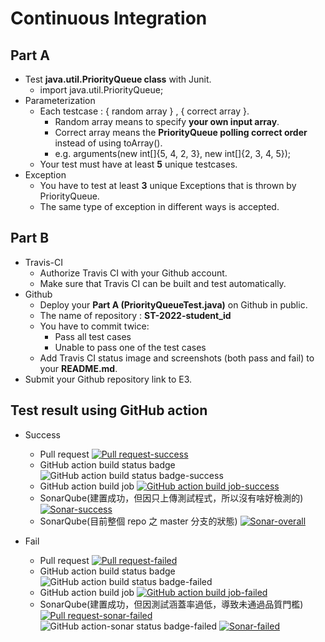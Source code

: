 # Continuous Integration

## Part A
- Test **java.util.PriorityQueue class** with Junit.
    - import java.util.PriorityQueue; 
- Parameterization 
    - Each testcase : { random array } , { correct array }. 
        - Random array means to specify **your own input array**. 
        - Correct array means the **PriorityQueue polling correct order** instead of using toArray(). 
        - e.g. arguments(new int[]{5, 4, 2, 3}, new int[]{2, 3, 4, 5}); 
    - Your test must have at least **5** unique testcases. 
- Exception 
    - You have to test at least **3** unique Exceptions that is thrown by PriorityQueue. 
    - The same type of exception in different ways is accepted.

## Part B
- Travis-CI
    - Authorize Travis CI with your Github account.
    - Make sure that Travis CI can be built and test automatically.
- Github
  - Deploy your **Part A (PriorityQueueTest.java)** on Github in public.
  - The name of repository : **ST-2022-student_id**
  - You have to commit twice:
    - Pass all test cases
    - Unable to pass one of the test cases
  - Add Travis CI status image and screenshots (both pass and fail) to your **README.md**.
- Submit your Github repository link to E3.

## Test result using GitHub action

- Success
  - Pull request
    [![Pull request-success](img/lab3-pr-success.png)](https://github.com/t106362512/ST-2022-310551017/pull/3)
  - GitHub action build status badge
    ![GitHub action build status badge-success](img/lab3-gh-action-build-status-bage-success.png)
  - GitHub action build job
    [![GitHub action build job-success](img/lab3-gh-action-build-job-success.png)](https://github.com/t106362512/ST-2022-310551017/runs/5529004792?check_suite_focus=true)
  - SonarQube(建置成功，但因只上傳測試程式，所以沒有啥好檢測的)
    [![Sonar-success](img/lab3-sonar-success.png)](https://sonarcloud.io/summary/new_code?id=t106362512_NYCU-Software-Testing-2022&pullRequest=3)
  - SonarQube(目前整個 repo 之 master 分支的狀態)
    [![Sonar-overall](img/lab3-sonar-overall.png)](https://sonarcloud.io/summary/overall?id=t106362512_NYCU-Software-Testing-2022)

- Fail
  - Pull request
    [![Pull request-failed](img/lab3-pr-failed.png)](https://github.com/t106362512/ST-2022-310551017/pull/1)
  - GitHub action build status badge
    ![GitHub action build status badge-failed](img/lab3-gh-action-build-status-bage-failed.png)
  - GitHub action build job
    [![GitHub action build job-failed](img/lab3-gh-action-build-job-failed.png)](https://github.com/t106362512/ST-2022-310551017/runs/5528777232?check_suite_focus=true)
  - SonarQube(建置成功，但因測試涵蓋率過低，導致未通過品質門檻)
    [![Pull request-sonar-failed](img/lab3-pr-sonar-failed.png)](https://github.com/t106362512/ST-2022-310551017/pull/2)
    ![GitHub action-sonar status badge-failed](img/lab3-gh-sonar-status-bage-failed.png)
    [![Sonar-failed](img/lab3-sonar-failed.png)](https://sonarcloud.io/summary/new_code?id=t106362512_NYCU-Software-Testing-2022&pullRequest=2)
    
